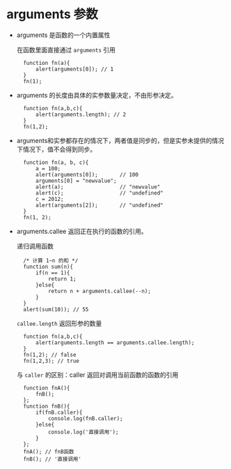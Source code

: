 # arguments 参数

* arguments 是函数的一个内置属性
	
	在函数里面直接通过 `arguments` 引用

		function fn(a){
			alert(arguments[0]); // 1
		}
		fn(1);

* arguments 的长度由具体的实参数量决定，不由形参决定。
		
		function fn(a,b,c){
			alert(arguments.length); // 2
		}
		fn(1,2);

* arguments和实参都存在的情况下，两者值是同步的，但是实参未提供的情况下情况下，值不会得到同步。

		function fn(a, b, c){
			a = 100;
      		alert(arguments[0]);       // 100
      		arguments[0] = "newvalue";
      		alert(a);                  // "newvalue"
      		alert(c);                  // "undefined"
      		c = 2012;
      		alert(arguments[2]);       // "undefined"
 		}
		fn(1, 2);

* arguments.callee 返回正在执行的函数的引用。

	递归调用函数

		/* 计算 1~n 的和 */
		function sum(n){
			if(n == 1){
				return 1;
			}else{
				return n + arguments.callee(--n);
			}
		}
		alert(sum(10)); // 55
	
	`callee.length` 返回形参的数量
	
		function fn(a,b,c){
			alert(arguments.length == arguments.callee.length);
		}
		fn(1,2); // false
		fn(1,2,3); // true

	与 `caller` 的区别：caller 返回对调用当前函数的函数的引用
	
		function fnA(){
			fnB();
		};
		function fnB(){
			if(fnB.caller){
				console.log(fnB.caller);
			}else{
				console.log('直接调用');
			}
		};
		fnA(); // fnB函数
		fnB(); // '直接调用'

		